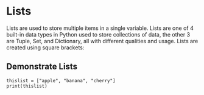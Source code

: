 # Lists 
Lists are used to store multiple items in a single variable.
Lists are one of 4 built-in data types in Python used to store collections of data, the other 3 are Tuple, Set, and Dictionary, all with different qualities and usage.
Lists are created using square brackets:

## Demonstrate Lists

```
thislist = ["apple", "banana", "cherry"]
print(thislist)
```
